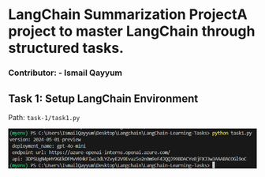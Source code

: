 # LangChain Summarization ProjectA project to master LangChain through structured tasks.

### Contributor: - Ismail Qayyum

## Task 1: Setup LangChain Environment

Path: `task-1/task1.py`

![alt text](image.png)
